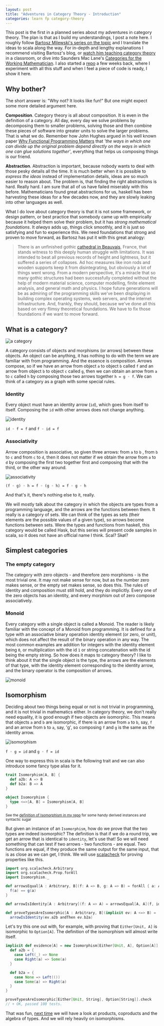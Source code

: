 ```yaml
---
layout: post
title: "Adventures in Category Theory - Introduction"
categories: learn fp category-theory
---
```


This post is the first in a planned series about my adventures in category theory. The plan is that as I build my understandings, I post a note here.
I roughly follow [Bartosz Milewski's series on the topic] and I translate the ideas to scala along the way. For in-depth and lengthy explanations I recommend visiting Bartosz's blog, or [watch him teaching category theory] in a classroom, or dive into Saunders Mac Lane's [Categories for the Working Mathematician].
I also started a [repo] a few weeks back, where I experiment with all this stuff and when I feel a piece of code is ready, I show it here.

## Why bother?

The short answer is: "Why not? It looks like fun!" But one might expect some more detailed argument here.

__Composition__. Category theory is all about composition. It is even in the definition of a category.
All day, every day we solve problems by decomposing them to smaller problems, solving those and then combine these pieces of software into greater units to solve the larger problems. That is what we do. Remember how John Hughes argued in his well known paper [Why Functional Programming Matters] that _'the ways in which one can divide up the original problem depend directly on the ways in which one can glue solutions together'_, everything that helps us composing things is our friend.

__Abstraction__. Abstraction is important, because nobody wants to deal with those pesky details all the time. It is much better when it is possible to _express the ideas_ instead of implementation details, ideas are so much easier to reason about. The problem is, that finding the right abstractions is hard. Really hard. I am sure that all of us have failed miserably with this before. Mathematicians found great abstractions for us, haskell has been harvesting these ideas for a few decades now, and they are slowly leaking into other languages as well.

What I do love about category theory is that it is not some framework, or design pattern, or best practice that somebody came up with empirically because it helped them solve their problem, but it has _strong mathematical foundations_. It _always_ adds up, things click smoothly, and it is just so satisfying and fun to experience this.
We need foundations that strong and proven to move forward, as Bartosz has put it with this great analogy:

> There is an unfinished gothic [cathedral in Beauvais], France, that stands witness to this deeply human struggle with limitations. It was intended to beat all previous records of height and lightness, but it suffered a series of collapses. Ad hoc measures like iron rods and wooden supports keep it from disintegrating, but obviously a lot of things went wrong. From a modern perspective, it's a miracle that so many gothic structures had been successfully completed without the help of modern material science, computer modelling, finite element analysis, and general math and physics. I hope future generations will be as admiring of the programming skills we've been displaying in building complex operating systems, web servers, and the internet infrastructure. And, frankly, they should, because we've done all this based on very flimsy theoretical foundations. We have to fix those foundations if we want to move forward.

## What is a category?

![a category][a category]

A category consists of objects and morphisms (or arrows) between these objects. An object can be anything, it has nothing to do with the term we are familiar with from programming.
And the essence is composition. Arrows compose, so if we have an arrow from object `a` to object `b` called `f` and an arrow from object `b` to object `c` called `g`, then we can obtain an arrow from `a` to `c` called `h` by composing those two arrows together `h = g ◦ f`.
We can think of a category as a graph with some special rules.

### Identity

Every object must have an identity arrow (`id`), which goes from itself to itself. Composing the `id` with other arrows does not change anything.

![identity][identity]

`id ◦ f = f` and `f ◦ id = f`

### Associativity

Arrow composition is associative, so given three arrows: from `a` to `b` , from `b` to `c` and from `c` to `d`, then it does not matter if we obtain the arrow from `a` to `d` by composing the first two together first and composing that with the third, or the other way around.

![associativity][associativity]

`(f ◦ g) ◦ h = f ◦ (g ◦ h) = f ◦ g ◦ h`

And that's it, there's nothing else to it, really.

We will mostly talk about the category in which the objects are types from a programming language, and the arrows are the functions between them. It really is a category of sets. We can think of the types as sets (their elements are the possible values of a given type), so arrows become functions between sets. Were the types and functions from haskell, this category would be called Hask, but this series will present code samples in scala, so it does not have an official name I think. Scal? Skøl? 

## Simplest categories

### The empty category

The category with zero objects - and therefore zero morphisms - is the most trivial one. It may not make sense for now, but as the number zero makes sense, or the empty set makes sense, so does this. The rules of identity and composition must still hold, and they do implicitly. Every one of the zero objects has an identity, and every morphism out of zero compose associatively.

### Monoid

Every category with a single object is called a Monoid. The reader is likely familiar with the concept of a Monoid from programming. It is defined for a type with an associative binary operation identity element (or zero, or unit), which does not affect the result of the binary operation in any way. The most common examples are addition for integers with the identity element being `0`, or multiplication with the id `1` or string concatenation with the id being the empty string.
So how does it maps to category theory? I like to think about it that the single object is the type, the arrows are the elements of that type, with the identity element corresponding to the identity arrow, and the binary operator is the composition of arrows.

![monoid][monoid]

## Isomorphism

Deciding about two things being equal or not is not trivial in programming, and it is not trivial in mathematics either. In category theory, we don't really need equality, it is good enough if two objects are isomorphic. This means that objects `a` and `b` are isomorphic, if there is an arrow from `a` to `b`, say, `f` and an arrow from `b` to `a`, say, 'g', so composing `f` and `g` is the same as the identity arrow.

![isomorphism][isomorphism]

`f ◦ g = id` and `g ◦ f = id`

One way to express this in scala is the following trait and we can also introduce some fancy type alias for it.

```scala
trait Isomorphism[A, B] {
  def a2b: A => B
  def b2a: B => A
}

object Isomorphism {
  type <=>[A, B] = Isomorphism[A, B]
}
```
<small>See the [definition of Isomorphism in my repo] for some handy derived instances and syntactic sugar</small>

But given an instance of an `Isomorphism`, how do we prove that the two types are indeed isomorphic? The definition is that if we do a round trip, we get an arrow that is identical to `identity`, let's use that! So we will need something that can test if two arrows - two functions - are equal. Two functions are equal, if they produce the same output for the same input, that is as close as we can get, I think. We will use [scalacheck] for proving properties like this.

```scala
import org.scalacheck.Arbitrary
import org.scalacheck.Prop.forAll
import Isomorphism._

def arrowsEqual[A : Arbitrary, B](f: A => B, g: A => B) = forAll { a: A =>
  f(a) == g(a)
}

def arrowIsIdentity[A : Arbitrary](f: A => A) = arrowsEqual[A, A](f, identity)

def proveTypesAreIsomorphic[A : Arbitrary, B](implicit ev: A <=> B) =
  arrowIsIdentity(ev.a2b andThen ev.b2a)
```

Let's try this one out with, for example, with proving that `Either[Unit, A]` is isomorphic to `Option[A]`. The definition of the isomorphism will almost write itself.

```scala
implicit def evidence[A] = new Isomorphism[Either[Unit, A], Option[A]] {
  def a2b = {
    case Left(_) => None
    case Right(a) => Some(a)
  }

  def b2a = {
    case None => Left(())
    case Some(a) => Right(a)
  }
}

proveTypesAreIsomorphic[Either[Unit, String], Option[String]].check
// + OK, passed 100 tests.
```

That was fun, [next time] we will have a look at products, coproducts and the algebra of types. And we will rely heavily on isomorphisms.


[Bartosz Milewski's series on the topic]: https://bartoszmilewski.com/2014/10/28/category-theory-for-programmers-the-preface/
[watch him teaching category theory]: https://www.youtube.com/playlist?list=PLbgaMIhjbmEnaH_LTkxLI7FMa2HsnawM_
[Categories for the Working Mathematician]: http://www.maths.ed.ac.uk/~aar/papers/maclanecat.pdf
[repo]: https://github.com/miklos-martin/category-theory-adventures
[Why Functional Programming Matters]: https://www.cs.kent.ac.uk/people/staff/dat/miranda/whyfp90.pdf
[cathedral in Beauvais]: http://en.wikipedia.org/wiki/Beauvais_Cathedral
[scalacheck]: http://scalacheck.org
[a category]: /images/category-theory/composition.jpg
[identity]: /images/category-theory/composition_with_id.jpg
[associativity]: /images/category-theory/associativity_of_composition.jpg
[monoid]: /images/category-theory/monoid_as_category.jpg
[isomorphism]: /images/category-theory/isomorphism.jpg
[definition of Isomorphism in my repo]: https://github.com/miklos-martin/category-theory-adventures/blob/master/src/main/scala/Isomorphism.scala
[next time]: /learn/fp/category-theory/2018/02/01/adventures-in-category-theory-the-algebra-of-types.html
